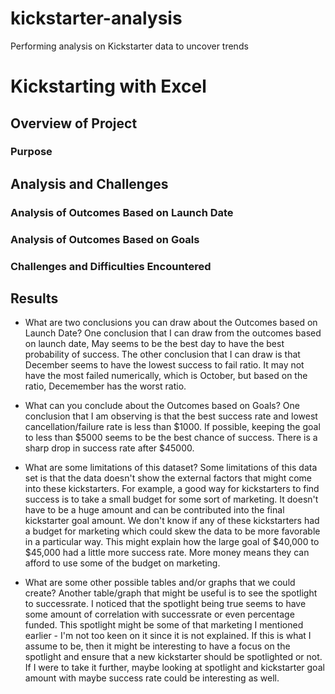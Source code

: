 # kickstarter-analysis
Performing analysis on Kickstarter data to uncover trends
# Kickstarting with Excel

## Overview of Project

### Purpose

## Analysis and Challenges

### Analysis of Outcomes Based on Launch Date

### Analysis of Outcomes Based on Goals

### Challenges and Difficulties Encountered

## Results

- What are two conclusions you can draw about the Outcomes based on Launch Date?
One conclusion that I can draw from the outcomes based on launch date, May seems to be the best day to have the best probability of success.
The other conclusion that I can draw is that December seems to have the lowest success to fail ratio. It may not have the most failed numerically, which is October, but based on the ratio, Decemember has the worst ratio.

- What can you conclude about the Outcomes based on Goals?
One conclusion that I am observing is that the best success rate and lowest cancellation/failure rate is less than $1000. If possible, keeping the goal to less than $5000 seems to be the best chance of success. There is a sharp drop in success rate after $45000.

- What are some limitations of this dataset?
Some limitations of this data set is that the data doesn't show the external factors that might come into these kickstarters. For example, a good way for kickstarters to find success is to take a small budget for some sort of marketing. It doesn't have to be a huge amount and can be contributed into the final kickstarter goal amount. We don't know if any of these kickstarters had a budget for marketing which could skew the data to be more favorable in a particular way. This might explain how the large goal of $40,000 to $45,000 had a little more success rate. More money means they can afford to use some of the budget on marketing.

- What are some other possible tables and/or graphs that we could create?
Another table/graph that might be useful is to see the spotlight to successrate. I noticed that the spotlight being true seems to have some amount of correlation with successrate or even percentage funded. This spotlight might be some of that marketing I mentioned earlier - I'm not too keen on it since it is not explained. If this is what I assume to be, then it might be interesting to have a focus on the spotlight and ensure that a new kickstarter should be spotlighted or not. If I were to take it further, maybe looking at spotlight and kickstarter goal amount with maybe success rate could be interesting as well.
